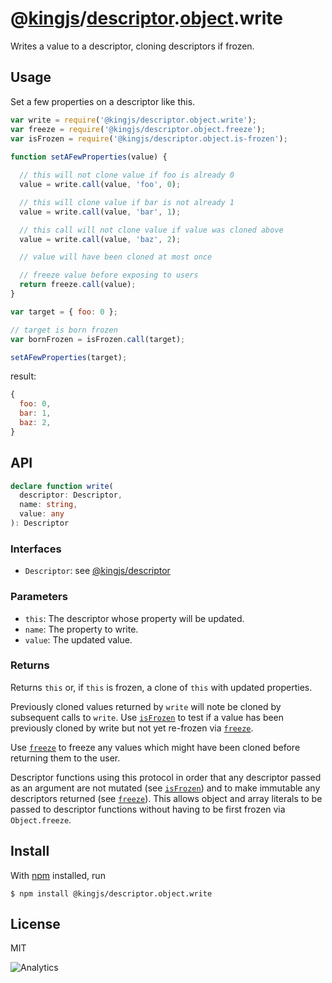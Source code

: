 # @[kingjs](https://www.npmjs.com/package/kingjs)/[descriptor](https://www.npmjs.com/package/@kingjs/descriptor).[object](https://www.npmjs.com/package/@kingjs/descriptor.object).write
Writes a value to a descriptor, cloning descriptors if frozen. 
## Usage
Set a few properties on a descriptor like this.
```js
var write = require('@kingjs/descriptor.object.write');
var freeze = require('@kingjs/descriptor.object.freeze');
var isFrozen = require('@kingjs/descriptor.object.is-frozen');
  
function setAFewProperties(value) {

  // this will not clone value if foo is already 0
  value = write.call(value, 'foo', 0);

  // this will clone value if bar is not already 1
  value = write.call(value, 'bar', 1);

  // this call will not clone value if value was cloned above
  value = write.call(value, 'baz', 2);

  // value will have been cloned at most once

  // freeze value before exposing to users
  return freeze.call(value);
}

var target = { foo: 0 };

// target is born frozen
var bornFrozen = isFrozen.call(target);

setAFewProperties(target);
```
result:
```js
{
  foo: 0,
  bar: 1,
  baz: 2,
}
```
## API
```ts
declare function write(
  descriptor: Descriptor,
  name: string,
  value: any
): Descriptor
```
### Interfaces
- `Descriptor`: see [@kingjs/descriptor][descriptor]
### Parameters
- `this`: The descriptor whose property will be updated.
- `name`: The property to write.
- `value`: The updated value.
### Returns
Returns `this` or, if `this` is frozen, a clone of `this` with updated properties. 

Previously cloned values
returned by `write` will note be cloned by subsequent calls to `write`. Use [`isFrozen`][is-frozen] to test if a value has been previously cloned by write but not yet re-frozen via [`freeze`][freeze]. 

Use [`freeze`][freeze] to freeze any values which might have been cloned before returning them to the user.

Descriptor functions using this protocol in order that any descriptor passed as an argument are not mutated (see [`isFrozen`][is-frozen]) and to make immutable any descriptors returned (see [`freeze`][freeze]). This allows object and array literals to be passed to descriptor functions without having to be first frozen via `Object.freeze`.
## Install
With [npm](https://npmjs.org/) installed, run
```
$ npm install @kingjs/descriptor.object.write
```
## License
MIT

![Analytics](https://analytics.kingjs.net/descriptor/object/write)

  [descriptor]: https://www.npmjs.com/package/@kingjs/descriptor
  [freeze]: https://www.npmjs.com/package/@kingjs/descriptor/object/freeze
  [is-frozen]: https://www.npmjs.com/package/@kingjs/descriptor/object/is-frozen